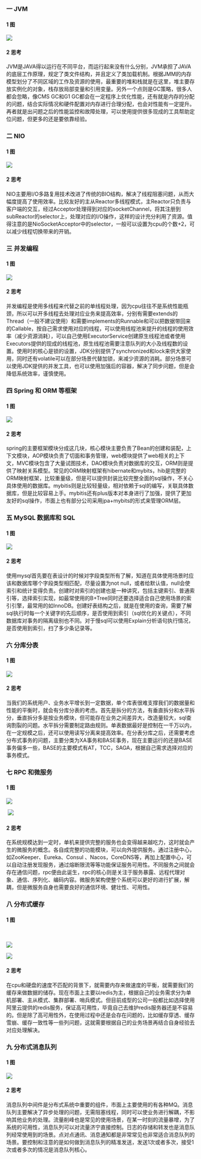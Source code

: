### 一 JVM

#### 1 图

![](jvm\简单.png)

#### 2 思考

​	JVM是JAVA得以运行在不同平台，而运行起来没有什么分别，JVM承担了JAVA的底层工作原理，规定了类文件结构，并且定义了类加载机制。根据JMM的内存模型划分了不同区域的工作及资源的使用，最重要的堆和栈就是在这里，堆主要存放实例化的对象，栈存放局部变量和引用变量。另外一个点则是GC策略，很多人都会忽略，像CMS GC和G1 GC都会在一定程序上优化性能，还有就是内存的分配的问题，结合实际情况和硬件配置对内存进行合理分配，也会对性能有一定提升。再者就是出问题之后的性能监控和故障处理，可以使用提供很多现成的工具帮助定位问题，但更多的还是要依靠经验。



### 二 NIO

#### 1 图

![](nio\nio2.png)



#### 2 思考

​	NIO主要用I/O多路复用技术改进了传统的BIO结构，解决了线程阻塞问题，从而大幅度提高了使用效率。比较友好的主从Reactor多线程模式，主Reactor只负责与客户端的交互，经过Acceptor处理得到对应的socketChannel，将其注册到subReactor的selector上，处理对应的I/O操作，这样的设计充分利用了资源。值得注意的是NioSocketAcceptor中的selector，一般可以设置为cpu的个数+2，可以减少线程切换带来的开销。



### 三 并发编程

#### 1 图

![](并发编程\简单2.png)

#### 2 思考

​		并发编程是使用多线程来代替之前的单线程处理，因为cpu往往不是系统性能瓶颈，所以可以开多线程去处理对应业务来提高效率，分别有需要extends的Thread（一般不建议使用）和需要implements的Runnable和可以把数据带回来的Callable，按自己需求使用对应的线程，可以使用线程池来提升的线程的使用效率（减少资源消耗），可以自己使用ExecutorService创建原生线程池或者使用Executors提供的现成的线程池，原生线程池需要注意队列的大小及线程数的设置。使用时的核心是锁的设置，JDK分别提供了synchronized和lock来供大家使用，同时还有volatile可以在部分场景代替加锁，来减少资源的消耗。部分场景可以使用JDK提供的并发工具，也可以使用加强后的容器，解决了同步问题，但是会降低系统效率，谨慎使用。



### 四 Spring 和 ORM 等框架

#### 1 图

![](spring框架及orm\简单.jpg)

#### 2 思考

​	spring的主要框架模块分成这几块，核心模块主要负责了Bean的创建和装配，上下文模块，AOP模块负责了切面和事务管理，web模块提供了web相关的上下文，MVC模块包含了大量试图技术，DAO模块负责对数据库的交互，ORM则是提供了映射关系模型。常见的ORM映射框架有hibernate和mybits，hib是完整的ORM映射框架，比较重量级，但是可以提供封装比较完整全面的sql操作，不关心具体使用的数据库。mybitis则是比较轻量级，相对依赖于sql的编写，关联具体数据库，但是比较容易上手。mybitis还有plus版本对本身进行了加强，提供了更加友好的sql操作，市面上也有部分公司采用jpa+mybits的形式来管理ORM层。



### 五 MySQL 数据库和 SQL

#### 1 图



![](mysql\简单.png)

#### 2 思考

​	使用mysql首先要在表设计的时候对字段类型所有了解，知道在具体使用场景时应该和数据库哪个字段类型相匹配，尽量设置为not null，或者给默认值，null会使索引和统计变得负责。创建时对索引的创建也是一种讲究，包括主键索引、普通索引等，选择索引实现，如最常使用的B+Tree同时还要选择适合自己使用场景的索引引擎，最常用的如InnoDB。创建好表结构之后，就是在使用的查询，需要了解sql执行时每一个关键字的先后顺序，是否使用到索引（sql优化的关键点），不同数据库对事务的隔离级别也不同。对于慢sql可以使用Explain分析语句执行情况，是否使用到索引，扫了多少条记录等。



### 六 分库分表

#### 1 图

![](分库分表\简单.webp)

#### 2 思考

​	当我们的系统用户、业务水平增长到一定数据，单个库表很难支撑我们的数据量和性能的平衡时，就会有分库分表的考虑。首先是拆分的方法，有垂直拆分和水平拆分，垂直拆分多是按业务模块，但可能存在业务之间差异大，改造量较大，sql查询割裂的问题。水平拆分需要制定路由规则。单表数据最好是控制在一千万以内，在一定规模之后，还可以使用读写分离来提高效率。在分表分库之后，还需要考虑分布式事务的问题，主要分类为XA事务和BASE事务，现在主要运行的还是BASE事务偏多一些，BASE的主要模式有AT，TCC，SAGA，根据自己需求选择对应的事务模式。



### 七 RPC 和微服务

#### 1 图

![](rpc与微服务\微服务.webp)

​	                                                      ![](C:\Users\jialei\Desktop\总结\rpc与微服务\rpc.jpg)    



#### 2 思考

​	在系统规模达到一定时，单机来提供完整的服务也会变得越来越吃力，这时就会产生的微服务的概念。各自成完整的功能模块，可以向外提供服务。通过注册中心，如ZooKeeper、Eureka、Consul 、Nacos，CoreDNS等，再加上配置中心，可以自动注册发现服务，通过熔断限流等等功能保证服务可用性。不同服务之间就会存在通信问题，rpc便由此诞生，rpc的核心则是关注于服务暴露、远程代理对象、通信、序列化、编码内容。微服务架构使整个系统可以更好的进行扩展，解耦，但是微服务自身也需要良好的通信环境、健壮性、可用性。



### 八 分布式缓存

#### 1 图

​	

![](分布式缓存\简单.png)

![](分布式缓存\问题.png)

#### 2 思考

​	在cpu和硬盘的速度不匹配的背景下，就需要内存来做速度的平衡，就需要我们的缓存来做数据的储存。现在市面上主要以redis为主，根据自己的业务需求分为单机部署、主从模式、集群部署、哨兵模式。但目前成型的公司一般都比如选择使用阿里云提供的redis服务，保证高可用性，毕竟自己去维护redis服务器还是不容易的。但是除了高可用性外，在使用过程中还是会存在问题的，比如缓存穿透、缓存雪崩、缓存一致性等一些列问题，这就需要根据自己的业务场景再结合自身经验去对应处理解决。



### 九 分布式消息队列

#### 1 图

![](分布式消息队列\简单.jpg)

#### 2 思考

​	消息队列中间件是分布式系统中重要的组件，市面上主要使用的有各种MQ。消息队列主要解决了异步处理的问题，无需阻塞线程，同时可以使业务进行解耦，不影响其他业务的处理。流量削峰也是常见的使用场景，在某一时刻的流量暴增，为了系统的可用性，消息队列可以对流量济宁直接控制。日志的存储和转发也是消息队列经常使用到的场景。点对点通讯、消息通知都是非常常见也非常适合消息队列的场景。要控制和注意的是如何做到消息队列的精准发送，发送1次或者多次，接受1次或者多次的情况是消息队列核心。
